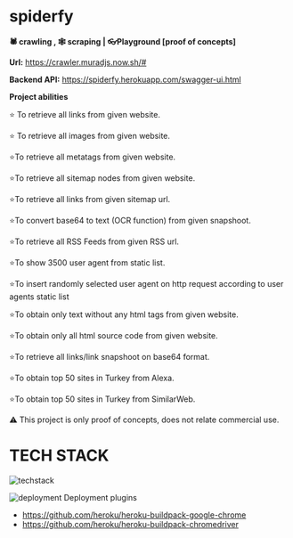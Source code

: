 # spiderfy
**🕷 crawling , 🕸 scraping | 👓Playground [proof of concepts]**

**Url:** https://crawler.muradjs.now.sh/#

**Backend API:** https://spiderfy.herokuapp.com/swagger-ui.html

**Project abilities**

⭐️ To retrieve all links from given website.

⭐️ To retrieve all images from given website.

⭐️To retrieve all metatags from given website.

⭐️To retrieve all sitemap nodes from given website.

⭐️To retrieve all links from given sitemap url.

⭐️To convert base64 to text (OCR function) from given snapshoot.

⭐️To retrieve all RSS Feeds from given RSS url.

⭐️To show 3500 user agent from static list.

⭐️To insert randomly selected user agent on http request according to user agents static list

⭐️To obtain only text without any html tags from given website.

⭐️To obtain only all html source code from given website.

⭐️To retrieve all links/link snapshoot on base64 format.

⭐️To obtain top 50 sites in Turkey from Alexa.

⭐️To obtain top 50 sites in Turkey from SimilarWeb.



⚠️ This project is only proof of concepts, does not relate commercial use.


#                             TECH STACK
![techstack](https://raw.githubusercontent.com/fatihyildizli/spiderfy/master/tech.PNG)


![deployment](https://avatars3.githubusercontent.com/u/23211?size=30) Deployment plugins

- https://github.com/heroku/heroku-buildpack-google-chrome
- https://github.com/heroku/heroku-buildpack-chromedriver

